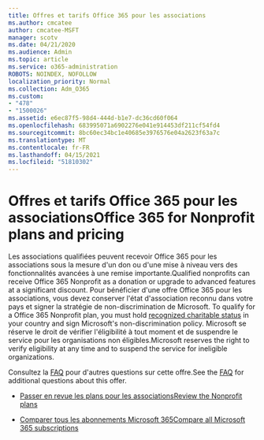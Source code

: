```yaml
---
title: Offres et tarifs Office 365 pour les associations
ms.author: cmcatee
author: cmcatee-MSFT
manager: scotv
ms.date: 04/21/2020
ms.audience: Admin
ms.topic: article
ms.service: o365-administration
ROBOTS: NOINDEX, NOFOLLOW
localization_priority: Normal
ms.collection: Adm_O365
ms.custom:
- "478"
- "1500026"
ms.assetid: e6ec87f5-98d4-444d-b1e7-dc36cd60f064
ms.openlocfilehash: 683995071a6902276e041e914453df211cf54fd4
ms.sourcegitcommit: 8bc60ec34bc1e40685e3976576e04a2623f63a7c
ms.translationtype: MT
ms.contentlocale: fr-FR
ms.lasthandoff: 04/15/2021
ms.locfileid: "51810302"
---
```

# <a name="office-365-for-nonprofit-plans-and-pricing"></a><span data-ttu-id="7e793-102">Offres et tarifs Office 365 pour les associations</span><span class="sxs-lookup"><span data-stu-id="7e793-102">Office 365 for Nonprofit plans and pricing</span></span>

<span data-ttu-id="7e793-103">Les associations qualifiées peuvent recevoir Office 365 pour les associations sous la mesure d'un don ou d'une mise à niveau vers des fonctionnalités avancées à une remise importante.</span><span class="sxs-lookup"><span data-stu-id="7e793-103">Qualified nonprofits can receive Office 365 Nonprofit as a donation or upgrade to advanced features at a significant discount.</span></span> <span data-ttu-id="7e793-104">Pour bénéficier d'une offre Office 365 pour les associations, vous devez conserver l'état d'association reconnu dans votre pays et signer la stratégie de non-discrimination de Microsoft. [](https://go.microsoft.com/fwlink/p/?LinkID=330253)</span><span class="sxs-lookup"><span data-stu-id="7e793-104">To qualify for a Office 365 Nonprofit plan, you must hold [recognized charitable status](https://go.microsoft.com/fwlink/p/?LinkID=330253) in your country and sign Microsoft's non-discrimination policy.</span></span> <span data-ttu-id="7e793-105">Microsoft se réserve le droit de vérifier l'éligibilité à tout moment et de suspendre le service pour les organisations non éligibles.</span><span class="sxs-lookup"><span data-stu-id="7e793-105">Microsoft reserves the right to verify eligibility at any time and to suspend the service for ineligible organizations.</span></span>
  
<span data-ttu-id="7e793-106">Consultez la [FAQ](https://products.office.com/nonprofit/office-365-nonprofit) pour d'autres questions sur cette offre.</span><span class="sxs-lookup"><span data-stu-id="7e793-106">See the [FAQ](https://products.office.com/nonprofit/office-365-nonprofit) for additional questions about this offer.</span></span>
  
- [<span data-ttu-id="7e793-107">Passer en revue les plans pour les associations</span><span class="sxs-lookup"><span data-stu-id="7e793-107">Review the Nonprofit plans</span></span>](https://products.office.com/nonprofit/office-365-nonprofit-plans-and-pricing?tab=1)

- [<span data-ttu-id="7e793-108">Comparer tous les abonnements Microsoft 365</span><span class="sxs-lookup"><span data-stu-id="7e793-108">Compare all Microsoft 365 subscriptions</span></span>](https://products.office.com/business/compare-more-office-365-for-business-plans)